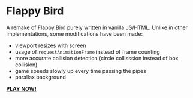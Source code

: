 # Flappy Bird

A remake of Flappy Bird purely written in vanilla JS/HTML.
Unlike in other implementations, some modifications have been made:

- viewport resizes with screen
- usage of `requestAnimationFrame` instead of frame counting
- more accurate collision detection (circle collisssion instead of box collision)
- game speeds slowly up every time passing the pipes
- parallax background

**[PLAY NOW!](https://renekaesler.github.io/flappy-bird/)**
